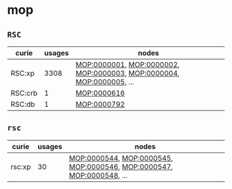 # mop

## `RSC`

| curie   |   usages | nodes                                                                                                                                                                                                                                                                                                      |
|---------|----------|------------------------------------------------------------------------------------------------------------------------------------------------------------------------------------------------------------------------------------------------------------------------------------------------------------|
| RSC:xp  |     3308 | [MOP:0000001](http://purl.obolibrary.org/obo/MOP_0000001), [MOP:0000002](http://purl.obolibrary.org/obo/MOP_0000002), [MOP:0000003](http://purl.obolibrary.org/obo/MOP_0000003), [MOP:0000004](http://purl.obolibrary.org/obo/MOP_0000004), [MOP:0000005](http://purl.obolibrary.org/obo/MOP_0000005), ... |
| RSC:crb |        1 | [MOP:0000616](http://purl.obolibrary.org/obo/MOP_0000616)                                                                                                                                                                                                                                                  |
| RSC:db  |        1 | [MOP:0000792](http://purl.obolibrary.org/obo/MOP_0000792)                                                                                                                                                                                                                                                  |

## `rsc`

| curie   |   usages | nodes                                                                                                                                                                                                                                                                                                      |
|---------|----------|------------------------------------------------------------------------------------------------------------------------------------------------------------------------------------------------------------------------------------------------------------------------------------------------------------|
| rsc:xp  |       30 | [MOP:0000544](http://purl.obolibrary.org/obo/MOP_0000544), [MOP:0000545](http://purl.obolibrary.org/obo/MOP_0000545), [MOP:0000546](http://purl.obolibrary.org/obo/MOP_0000546), [MOP:0000547](http://purl.obolibrary.org/obo/MOP_0000547), [MOP:0000548](http://purl.obolibrary.org/obo/MOP_0000548), ... |

